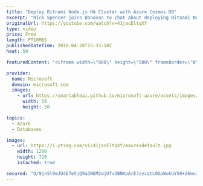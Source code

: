 ```yaml
---
title: "Deploy Bitnami Node.js HA Cluster with Azure Cosmos DB"
excerpt: "Rick Spencer joins Donovan to chat about deploying Bitnami Node.js High Availability with Azure Cosmos DB, a free listing in Azure Marketplace that uses ARM to automatically spin up a three-node Node.js cluster behind a load balancer with a shared file system and Azure Cosmos DB integration. See how"
originalUrl: https://youtube.com/watch?v=41jacEltqXY
type: video
price: Free
length: PT16M8S
publishedDateTime: 2018-04-20T15:33:10Z
heat: 50

featuredContent: "<iframe width=\"800\" height=\"500\" frameborder=\"0\" src=\"https://www.youtube.com/embed/41jacEltqXY\" allow=\"accelerometer; autoplay; encrypted-media; gyroscope; picture-in-picture\" allowfullscreen></iframe>"

provider:
  name: Microsoft
  domain: microsoft.com
  images:
    - url: https://smartableai.github.io/microsoft-azure/assets/images/organizations/microsoft.com-50x50.jpg
      width: 50
      height: 50

topics:
  - Azure
  - Databases

images:
  - url: https://i.ytimg.com/vi/41jacEltqXY/maxresdefault.jpg
    width: 1280
    height: 720
    isCached: true

secured: "D/9jnSl9mJU4E7e5jQ9a3WEM2wjUTvGBNKpArEJzycqtL0GpWokbY50+26mnz6OYDXphppwdvdqD9bhBjAzhu9dXebl5GKzBiqyOLym2NzcBG+kwTv5mf6KHUhsBMF0wGaXAga3tWPFNH/noxPUPgfhaw7l12veBQmmC1eZ6Ce83GjDNcB6o3PrFyRuorgqLN16Xz/ZD9HYf13V2ehUDUWzWwXvA7z8pe2T5hsM2IpYecH0QJuOibdhBzfNiwARV/F1umKPhiJZyr11TZXyyhTbhFWTJ1MaIbrMjHykJBdy+DFOOeS72HjkutDRQGaRjK92qbBf9g+A7JlgFawoNhRC8ZA5yevYu8UXCgYkhYtYKIWZxpGXR+/oseLuV3MUr3Jwr6xdXLY9kSVcJMTJmigvqgaG1zmNDAlaMcw+Leus=;oKK9czoNvIqZ6RoE+kIx2A=="
---
```


